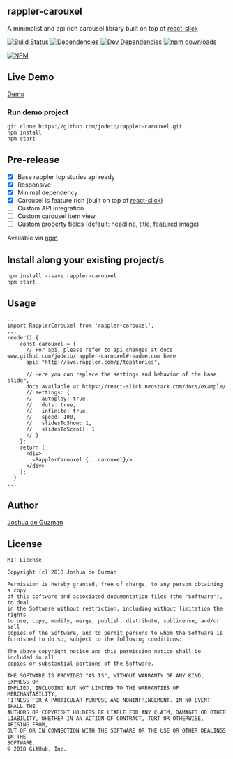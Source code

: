 ## rappler-carouxel
A minimalist and api rich carousel library built on top of [react-slick](https://github.com/akiran/react-slick)

[![Build Status](https://travis-ci.org/jodeio/rappler-carouxel.svg?branch=master)](https://travis-ci.org/jodeio/rappler-carouxel)
[![Dependencies](https://img.shields.io/david/jodeio/rappler-carouxel.svg)]()
[![Dev Dependencies](https://img.shields.io/david/dev/jodeio/rappler-carouxel.svg)]()
[![npm downloads](https://img.shields.io/npm/dm/rappler-carouxel.svg)](https://www.npmjs.com/package/rappler-carouxel)

[![NPM](https://nodei.co/npm/rappler-carouxel.png)](https://npmjs.org/package/rappler-carouxel)


## Live Demo
[Demo](http://www.jodeio.github.io/rappler-carouxel)


### Run demo project
```
git clone https://github.com/jodeio/rappler-carouxel.git
npm install
npm start
```

## Pre-release

- [x] Base rappler top stories api ready
- [x] Responsive
- [x] Minimal dependency
- [x] Carousel is feature rich (built on top of [react-slick](https://github.com/akiran/react-slick))
- [ ] Custom API integration
- [ ] Custom carousel item view
- [ ] Custom property fields (default: headline, title, featured image)

Available via [npm](https://www.npmjs.com/package/rappler-carouxel)

## Install along your existing project/s
```
npm install --save rappler-carouxel
npm start
```

## Usage
```
...
import RapplerCarouxel from 'rappler-carouxel';
...
render() {
    const carouxel = {
      // For api, please refer to api changes at docs www.github.com/jodeio/rappler-carouxel#readme.com here
      api: "http://svc.rappler.com/p/topstories",
      
      // Here you can replace the settings and behavior of the base slider, 
      docs available at https://react-slick.neostack.com/docs/example/
      // settings: {
      //   autoplay: true,
      //   dots: true,
      //   infinite: true,
      //   speed: 100,
      //   slidesToShow: 1,
      //   slidesToScroll: 1
      // }
    };
    return (
      <div>
        <RapplerCarouxel {...carouxel}/>
      </div>
    );
  }
...

```

## Author
[Joshua de Guzman](https://bit.ly/jodeio)

## License
```
MIT License

Copyright (c) 2018 Joshua de Guzman

Permission is hereby granted, free of charge, to any person obtaining a copy
of this software and associated documentation files (the "Software"), to deal
in the Software without restriction, including without limitation the rights
to use, copy, modify, merge, publish, distribute, sublicense, and/or sell
copies of the Software, and to permit persons to whom the Software is
furnished to do so, subject to the following conditions:

The above copyright notice and this permission notice shall be included in all
copies or substantial portions of the Software.

THE SOFTWARE IS PROVIDED "AS IS", WITHOUT WARRANTY OF ANY KIND, EXPRESS OR
IMPLIED, INCLUDING BUT NOT LIMITED TO THE WARRANTIES OF MERCHANTABILITY,
FITNESS FOR A PARTICULAR PURPOSE AND NONINFRINGEMENT. IN NO EVENT SHALL THE
AUTHORS OR COPYRIGHT HOLDERS BE LIABLE FOR ANY CLAIM, DAMAGES OR OTHER
LIABILITY, WHETHER IN AN ACTION OF CONTRACT, TORT OR OTHERWISE, ARISING FROM,
OUT OF OR IN CONNECTION WITH THE SOFTWARE OR THE USE OR OTHER DEALINGS IN THE
SOFTWARE.
© 2018 GitHub, Inc.
```
